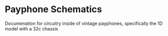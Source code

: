 # Payphone Schematics
Documenation for circuitry inside of vintage payphones, specifically the 1D model with a 32c chassis
